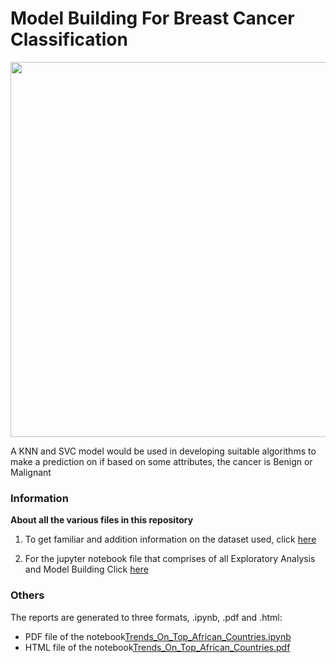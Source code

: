 # Model Building For Breast Cancer Classification

<img src=https://www.wcrf.org/wp-content/uploads/2021/04/Breast.png width=600>


A KNN and SVC model would be used in developing suitable algorithms to make a prediction on if based on some attributes, the cancer is Benign or Malignant 


### Information
**About all the various files in this repository**

1. To get familiar and addition information on the dataset used, click [here](https://github.com/Tobi-DataDetective/Top_11_African_Countries/blob/master/aged_15plus_employment_rate_percent.csv)  

2. For the jupyter notebook file that comprises of all Exploratory Analysis and Model Building Click [here](https://github.com/Tobi-DataDetective/Top_11_African_Countries/blob/master/gdppercapita_us_inflation_adjusted.csv)  


### Others
The reports are generated to three formats, .ipynb, .pdf and .html:
* PDF file of the notebook[Trends_On_Top_African_Countries.ipynb](https://github.com/Tobi-DataDetective/Top_11_African_Countries/blob/master/Trends_On_Top_African_Countries.ipynb)
* HTML file of the notebook[Trends_On_Top_African_Countries.pdf](https://github.com/Tobi-DataDetective/Top_11_African_Countries/blob/master/Trends_On_Top_African_Countries%20-%20Jupyter%20Notebook.pdf)


